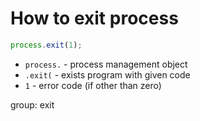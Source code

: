 # How to exit process

```js
process.exit(1);
```

- `process.` - process management object
- `.exit(` - exists program with given code
- `1` - error code (if other than zero)

group: exit


